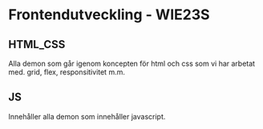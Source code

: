 # Frontendutveckling - WIE23S

## HTML_CSS

Alla demon som går igenom koncepten för html och css som vi har arbetat med. grid, flex, responsitivitet m.m.

## JS

Innehåller alla demon som innehåller javascript.
